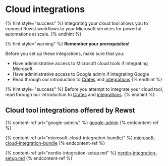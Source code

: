 # Cloud integrations

{% hint style="success" %}
Integrating your cloud tool allows you to connect Rewst workflows to your Microsoft services for powerful automations at scale.
{% endhint %}

{% hint style="warning" %}
**Remember your prerequisites!**&#x20;

Before you set up these integrations, make sure that you:

* Have administrative access to Microsoft cloud tools if integrating Microsoft
* Have administrative access to Google admin if integrating Google
* Read through our introduction to [Crates](https://docs.rewst.help/prebuilt-automations/crates) and [integrations](https://docs.rewst.help/documentation/integrations)
{% endhint %}

{% hint style="success" %}
Before you attempt to integrate your cloud tool, read through our introduction to [Crates](https://docs.rewst.help/prebuilt-automations/crates) and [integrations](https://docs.rewst.help/documentation/integrations).
{% endhint %}

## Cloud tool integrations offered by Rewst

{% content-ref url="google-admin/" %}
[google-admin](google-admin/)
{% endcontent-ref %}

{% content-ref url="microsoft-cloud-integration-bundle/" %}
[microsoft-cloud-integration-bundle](microsoft-cloud-integration-bundle/)
{% endcontent-ref %}

{% content-ref url="nerdio-integration-setup.md" %}
[nerdio-integration-setup.md](nerdio-integration-setup.md)
{% endcontent-ref %}


